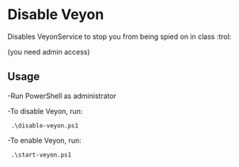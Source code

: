 # Disable Veyon
Disables VeyonService to stop you from being spied on in class :trol:

(you need admin access)

## Usage
-Run PowerShell as administrator

-To disable Veyon, run:

	 .\disable-veyon.ps1

-To enable Veyon, run:

	 .\start-veyon.ps1
